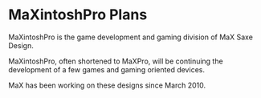 # MaXintoshPro Plans

MaXintoshPro is the game development and gaming division of MaX Saxe Design.

MaXintoshPro, often shortened to MaXPro, will be continuing the development of a few games and gaming oriented devices.

MaX has been working on these designs since March 2010.

